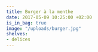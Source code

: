 ```yaml
---
title: Burger à la menthe
date: 2017-05-09 10:25:00 +02:00
is_in_bag: true
image: "/uploads/burger.jpg"
shelves:
- delices
---
```


